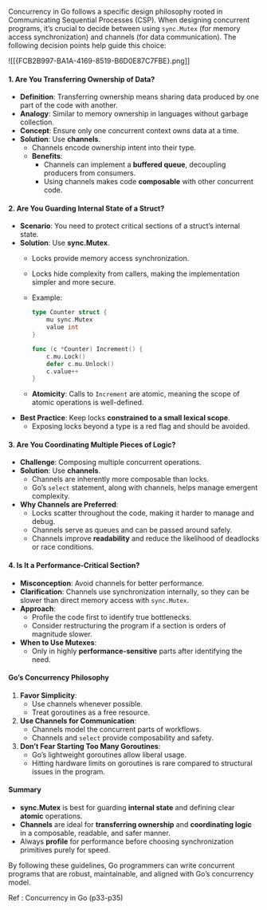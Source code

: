 Concurrency in Go follows a specific design philosophy rooted in Communicating Sequential Processes (CSP). When designing concurrent programs, it’s crucial to decide between using `sync.Mutex` (for memory access synchronization) and channels (for data communication). The following decision points help guide this choice:

![[{FCB2B997-BA1A-4169-8519-B6D0E87C7FBE}.png]]

#### 1. **Are You Transferring Ownership of Data?**

- **Definition**: Transferring ownership means sharing data produced by one part of the code with another.
- **Analogy**: Similar to memory ownership in languages without garbage collection.
- **Concept**: Ensure only one concurrent context owns data at a time.
- **Solution**: Use **channels**.
    - Channels encode ownership intent into their type.
    - **Benefits**:
        - Channels can implement a **buffered queue**, decoupling producers from consumers.
        - Using channels makes code **composable** with other concurrent code.

#### 2. **Are You Guarding Internal State of a Struct?**

- **Scenario**: You need to protect critical sections of a struct’s internal state.
- **Solution**: Use **sync.Mutex**.
    - Locks provide memory access synchronization.
    - Locks hide complexity from callers, making the implementation simpler and more secure.
    - Example:
        
        ```go
        type Counter struct {
            mu sync.Mutex
            value int
        }
        
        func (c *Counter) Increment() {
            c.mu.Lock()
            defer c.mu.Unlock()
            c.value++
        }
        ```
        
    - **Atomicity**: Calls to `Increment` are atomic, meaning the scope of atomic operations is well-defined.
- **Best Practice**: Keep locks **constrained to a small lexical scope**.
    - Exposing locks beyond a type is a red flag and should be avoided.

#### 3. **Are You Coordinating Multiple Pieces of Logic?**

- **Challenge**: Composing multiple concurrent operations.
- **Solution**: Use **channels**.
    - Channels are inherently more composable than locks.
    - Go’s `select` statement, along with channels, helps manage emergent complexity.
- **Why Channels are Preferred**:
    - Locks scatter throughout the code, making it harder to manage and debug.
    - Channels serve as queues and can be passed around safely.
    - Channels improve **readability** and reduce the likelihood of deadlocks or race conditions.

#### 4. **Is It a Performance-Critical Section?**

- **Misconception**: Avoid channels for better performance.
- **Clarification**: Channels use synchronization internally, so they can be slower than direct memory access with `sync.Mutex`.
- **Approach**:
    - Profile the code first to identify true bottlenecks.
    - Consider restructuring the program if a section is orders of magnitude slower.
- **When to Use Mutexes**:
    - Only in highly **performance-sensitive** parts after identifying the need.

#### Go’s Concurrency Philosophy

1. **Favor Simplicity**:
    - Use channels whenever possible.
    - Treat goroutines as a free resource.
2. **Use Channels for Communication**:
    - Channels model the concurrent parts of workflows.
    - Channels and `select` provide composability and safety.
3. **Don’t Fear Starting Too Many Goroutines**:
    - Go’s lightweight goroutines allow liberal usage.
    - Hitting hardware limits on goroutines is rare compared to structural issues in the program.

#### Summary

- **sync.Mutex** is best for guarding **internal state** and defining clear **atomic** operations.
- **Channels** are ideal for **transferring ownership** and **coordinating logic** in a composable, readable, and safer manner.
- Always **profile** for performance before choosing synchronization primitives purely for speed.

By following these guidelines, Go programmers can write concurrent programs that are robust, maintainable, and aligned with Go’s concurrency model.

Ref : Concurrency in Go (p33-p35)